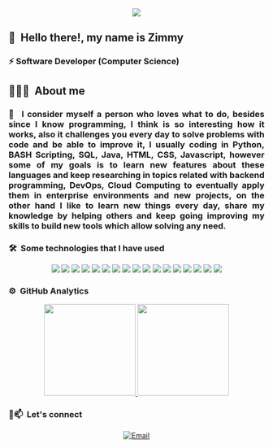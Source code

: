 <div align="justify"> 

<div align="center">
  <img src="https://static.myfigurecollection.net/upload/pictures/2023/09/07/3745732.gif">
</div>

## 👋 &nbsp;Hello there!, my name is Zimmy

### ⚡ Software Developer (Computer Science)

## 👨🏻‍💻 &nbsp;About me

### 👯 &nbsp;I consider myself a person who loves what to do, besides since I know programming, I think is so interesting how it works, also it challenges you every day to solve problems with code and be able to improve it, I usually coding in Python, BASH Scripting, SQL, Java, HTML, CSS, Javascript, however some of my goals is to learn new features about these languages and keep researching in topics related with backend programming, DevOps, Cloud Computing to eventually apply them in enterprise environments and new projects, on the other hand I like to learn new things every day, share my knowledge by helping others and keep going improving my skills to build new tools which allow solving any need.

### 🛠 &nbsp;Some technologies that I have used

<div align="center">
  <img src="https://img.shields.io/badge/Python-3776AB?style=for-the-badge&logo=python&logoColor=white" />
  <img src="https://img.shields.io/badge/HTML5-E34F26?style=for-the-badge&logo=html5&logoColor=white" />
  <img src="https://img.shields.io/badge/CSS3-1572B6?style=for-the-badge&logo=css3&logoColor=white" />
  <img src="https://img.shields.io/badge/JavaScript-323330?style=for-the-badge&logo=javascript&logoColor=F7DF1E" />
  <img src="https://img.shields.io/badge/Node.js-339933?style=for-the-badge&logo=nodedotjs&logoColor=white" />
  <img src="https://img.shields.io/badge/C%2B%2B-00599C?style=for-the-badge&logo=c%2B%2B&logoColor=white" />
  <img src="https://img.shields.io/badge/Java-ED8B00?style=for-the-badge&logo=java&logoColor=white" />
  <img src="https://img.shields.io/badge/MongoDB-4EA94B?style=for-the-badge&logo=mongodb&logoColor=white" />
  <img src="https://img.shields.io/badge/firebase-ffca28?style=for-the-badge&logo=firebase&logoColor=black" />
  <img src="https://img.shields.io/badge/GitHub-100000?style=for-the-badge&logo=github&logoColor=white" />
  <img src="https://img.shields.io/badge/Git-F05032?style=for-the-badge&logo=git&logoColor=white" />
  <img src="https://img.shields.io/badge/Selenium-43B02A?style=for-the-badge&logo=Selenium&logoColor=white" />
  <img src="https://img.shields.io/badge/Kali_Linux-557C94?style=for-the-badge&logo=kali-linux&logoColor=white" />
  <img src="https://img.shields.io/badge/Android-3DDC84?style=for-the-badge&logo=android&logoColor=white" />
  <img src="https://img.shields.io/badge/Android_Studio-3DDC84?style=for-the-badge&logo=android-studio&logoColor=white" />
  <img src="https://img.shields.io/badge/Visual_Studio_Code-0078D4?style=for-the-badge&logo=visual%20studio%20code&logoColor=white" />
  <img src="https://img.shields.io/badge/Shell_Script-121011?style=for-the-badge&logo=gnu-bash&logoColor=white" />
</div>

### ⚙️ &nbsp;GitHub Analytics

<div align="center">
  <a href="https://github.com/yimmz01">
    <img height="180em" src="https://github-readme-stats-eight-theta.vercel.app/api?username=yimmz01&show_icons=true&theme=algolia&include_all_commits=true"/>  
    <img height="180em" src="https://github-readme-stats-eight-theta.vercel.app/api/top-langs/?username=yimmz01&layout=compact&langs_count=8&theme=algolia"/>
  </a>
</div>

### 🤝📫 &nbsp;Let's connect

<div align="center">
  <a href="mailto:u6611706@gmail.com"><img alt="Email" src="https://img.shields.io/badge/Gmail-u6611706@au.edu-D14836?style=for-the-badge&logo=gmail&logoColor=white"></a>
</div>
  
</div>
